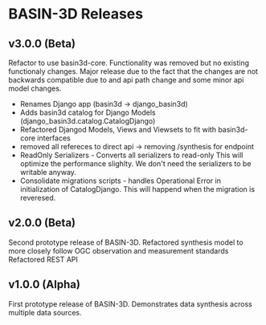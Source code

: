 # BASIN-3D Releases



## v3.0.0 (Beta)
Refactor to use basin3d-core.  Functionality was removed but no existing functionaly changes.
Major release due to the fact that the changes are not backwards compatible due to
and api path change and some minor api model changes.

+ Renames Django app (basin3d -> django_basin3d)
+ Adds basin3d catalog for Django Models
(django_basin3d.catalog.CatalogDjango)
+ Refactored Djangod Models, Views and Viewsets to fit with
  basin3d-core interfaces
+ removed all refereces to direct api -> removing /synthesis for
endpoint
+ ReadOnly Serializers - Converts all serializers to read-only
  This will optimize the performance slighlty.
  We don't need the serializers to be writable anyway.
+ Consolidate migrations scripts - handles Operational Error in initialization of CatalogDjango.  This will
    happend when the migration is reveresed.



## v2.0.0 (Beta)
Second prototype release of BASIN-3D. 
Refactored synthesis model to more closely follow OGC observation and measurement standards
Refactored REST API


## v1.0.0 (Alpha)

First prototype release of BASIN-3D. 
Demonstrates data synthesis across multiple data sources.





